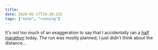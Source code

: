 ```yaml
---
title:
date: 2020-05-17T19:20:23Z
tags: ["note", "running"]
---
```


It's not too much of an exaggeration to say that I accidentally ran a [half marathon](https://www.strava.com/activities/3464354727) today. The run was mostly planned; I just didn't think about the distance...

